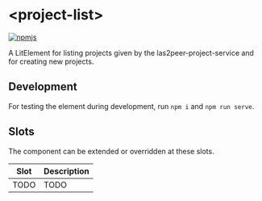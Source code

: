# \<project-list\>
[![npmjs](https://img.shields.io/npm/v/@rwth-acis/las2peer-project-service-frontend)](https://www.npmjs.com/package/@rwth-acis/las2peer-project-service-frontend)

A LitElement for listing projects given by the las2peer-project-service and for creating new projects.

## Development
For testing the element during development, run `npm i` and  `npm run serve`.

## Slots

The component can be extended or overridden at these slots.

| Slot   | Description                                          |
|--------|------------------------------------------------------|
| TODO   | TODO                                                 |
